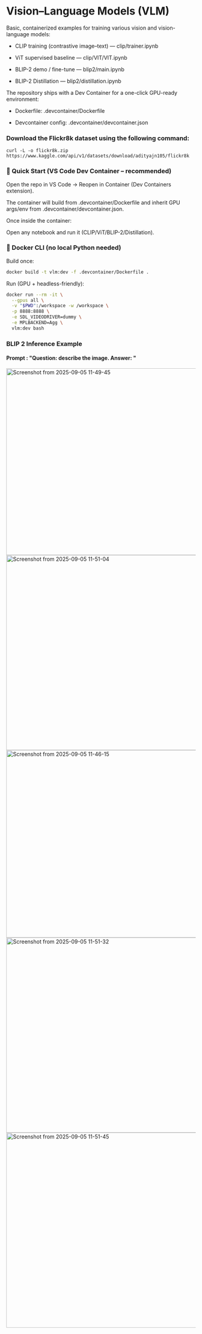 
# Vision–Language Models (VLM)

Basic, containerized examples for training various vision and vision-language models:

- CLIP training (contrastive image–text) — clip/trainer.ipynb 

- ViT supervised baseline — clip/VIT/VIT.ipynb 

- BLIP-2 demo / fine-tune — blip2/main.ipynb 

- BLIP-2 Distillation — blip2/distillation.ipynb 

The repository ships with a Dev Container for a one-click GPU-ready environment:

- Dockerfile: .devcontainer/Dockerfile 

- Devcontainer config: .devcontainer/devcontainer.json


### Download the Flickr8k dataset using the following command:
```
curl -L -o flickr8k.zip  https://www.kaggle.com/api/v1/datasets/download/adityajn105/flickr8k
```

### 🚀 Quick Start (VS Code Dev Container – recommended)

Open the repo in VS Code → Reopen in Container (Dev Containers extension).

The container will build from .devcontainer/Dockerfile and inherit GPU args/env from .devcontainer/devcontainer.json.

Once inside the container:

Open any notebook and run it (CLIP/ViT/BLIP-2/Distillation).

### 🐳 Docker CLI (no local Python needed)

Build once:
``` bash
docker build -t vlm:dev -f .devcontainer/Dockerfile .
```

Run (GPU + headless-friendly):
``` bash
docker run --rm -it \
  --gpus all \
  -v "$PWD":/workspace -w /workspace \
  -p 8888:8888 \
  -e SDL_VIDEODRIVER=dummy \
  -e MPLBACKEND=Agg \
  vlm:dev bash
```
### BLIP 2 Inference Example

#### Prompt : "Question: describe the image. Answer: "
<img width="623" height="495" alt="Screenshot from 2025-09-05 11-49-45" src="https://github.com/user-attachments/assets/c44fbeaa-2402-492b-86b8-b3cd3d3b2d27" />
<img width="981" height="517" alt="Screenshot from 2025-09-05 11-51-04" src="https://github.com/user-attachments/assets/cf29a2ac-ab7c-4f17-8a91-3cb3fe4578de" />

<img width="898" height="497" alt="Screenshot from 2025-09-05 11-46-15" src="https://github.com/user-attachments/assets/c18a483c-6f44-452b-9662-7509bc146212" />

<img width="981" height="517" alt="Screenshot from 2025-09-05 11-51-32" src="https://github.com/user-attachments/assets/878a3961-400d-4918-ad80-a2694a4352d2" />
<img width="981" height="517" alt="Screenshot from 2025-09-05 11-51-45" src="https://github.com/user-attachments/assets/aadea73b-8a6f-4909-9882-7fc44bdf633d" />
